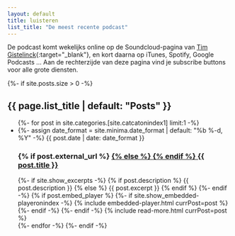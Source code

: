 ```yaml
---
layout: default
title: luisteren
list_title: "De meest recente podcast"
---
```

De podcast komt wekelijks online op de Soundcloud-pagina van [Tim Gistelinck](https://soundcloud.com/tim-gistelinck){:target="_blank"}, en kort daarna op iTunes, Spotify, Google Podcasts … Aan de rechterzijde van deze pagina vind je subscribe buttons voor alle grote diensten.


<div class="most_recent_podcast">
  {%- if site.posts.size > 0 -%}
    <h2 class="post-list-heading">{{ page.list_title | default: "Posts" }}</h2>
    <ul class="post-list">
    {%- for post in site.categories.[site.catcatonindex1] limit:1 -%}
      <li>
        {%- assign date_format = site.minima.date_format | default: "%b %-d, %Y" -%}
        <span class="post-meta">{{ post.date | date: date_format }}</span>
        <h3>
          {% if post.external_url %}
          <a href="{{ post.external_url }}" target="_blank">
              {% else %}
              <a href="{{ post.url | relative_url }}">
                  {% endif %}
                  {{ post.title }}
              </a>
        </h3>
        {%- if site.show_excerpts -%}
          {% if post.description %}
            {{ post.description }}
          {% else %}
           {{ post.excerpt }}
          {% endif %}
        {%- endif -%}
        {% if post.embed_player %}
         {%- if site.show_embedded-playeronindex -%}
           {% include embedded-player.html currPost=post %}
        {%- endif -%}
        {%- endif -%}
        {% include read-more.html currPost=post %}
      </li>
      {%- endfor -%}
  {%- endif -%}